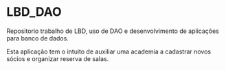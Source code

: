 # LBD_DAO
Repositorio trabalho de LBD, uso de DAO e desenvolvimento de aplicações para banco de dados.

Esta aplicação tem o intuito de auxiliar uma academia a cadastrar novos sócios e organizar reserva de salas. 
